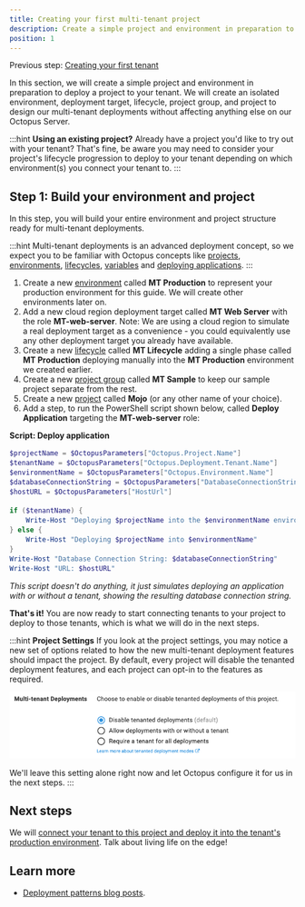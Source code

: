 ```yaml
---
title: Creating your first multi-tenant project
description: Create a simple project and environment in preparation to deploy a project to your tenant.
position: 1
---
```


Previous step: [Creating your first tenant](/docs/deployment-patterns/multi-tenant-deployments/multi-tenant-deployment-guide/creating-your-first-tenant.md)

In this section, we will create a simple project and environment in preparation to deploy a project to your tenant. We will create an isolated environment, deployment target, lifecycle, project group, and project to design our multi-tenant deployments without affecting anything else on our Octopus Server.

:::hint
**Using an existing project?**
Already have a project you'd like to try out with your tenant? That's fine, be aware you may need to consider your project's lifecycle progression to deploy to your tenant depending on which environment(s) you connect your tenant to.
:::

## Step 1: Build your environment and project

In this step, you will build your entire environment and project structure ready for multi-tenant deployments.

:::hint
Multi-tenant deployments is an advanced deployment concept, so we expect you to be familiar with Octopus concepts like [projects](/docs/projects/index.md), [environments](/docs/infrastructure/environments/index.md), [lifecycles](/docs/releases/lifecycles/index.md), [variables](/docs/projects/variables/index.md) and [deploying applications](/docs/deployment-examples/index.md).
:::

1. Create a new [environment](/docs/infrastructure/environments/index.md) called **MT Production** to represent your production environment for this guide. We will create other environments later on.
2. Add a new cloud region deployment target called **MT Web Server** with the role **MT-web-server**.
   Note: We are using a cloud region to simulate a real deployment target as a convenience - you could equivalently use any other deployment target you already have available.
3. Create a new [lifecycle](/docs/releases/lifecycles/index.md) called **MT Lifecycle** adding a single phase called **MT Production** deploying manually into the **MT Production** environment we created earlier.
4. Create a new [project group](/docs/projects/index.md) called **MT Sample** to keep our sample project separate from the rest.
5. Create a new [project](/docs/projects/index.md) called **Mojo** (or any other name of your choice).
6. Add a step, to run the PowerShell script shown below, called **Deploy Application** targeting the **MT-web-server** role:

**Script: Deploy application**

```powershell
$projectName = $OctopusParameters["Octopus.Project.Name"]
$tenantName = $OctopusParameters["Octopus.Deployment.Tenant.Name"]
$environmentName = $OctopusParameters["Octopus.Environment.Name"]
$databaseConnectionString = $OctopusParameters["DatabaseConnectionString"]
$hostURL = $OctopusParameters["HostUrl"]

if ($tenantName) {
    Write-Host "Deploying $projectName into the $environmentName environment for $tenantName"
} else {
    Write-Host "Deploying $projectName into $environmentName"
}
Write-Host "Database Connection String: $databaseConnectionString"
Write-Host "URL: $hostURL"
```

*This script doesn't do anything, it just simulates deploying an application with or without a tenant, showing the resulting database connection string.*

**That's it!** You are now ready to start connecting tenants to your project to deploy to those tenants, which is what we will do in the next steps.

:::hint
**Project Settings**
If you look at the project settings, you may notice a new set of options related to how the new multi-tenant deployment features should impact the project. By default, every project will disable the tenanted deployment features, and each project can opt-in to the features as required.

![](images/multi-tenant-project-settings.png "width=500")

We'll leave this setting alone right now and let Octopus configure it for us in the next steps.
:::

## Next steps

We will [connect your tenant to this project and deploy it into the tenant's production environment](/docs/deployment-patterns/multi-tenant-deployments/multi-tenant-deployment-guide/deploying-a-simple-multi-tenant-project.md). Talk about living life on the edge!

## Learn more

- [Deployment patterns blog posts](https://octopus.com/blog/tag/Deployment%20Patterns).
